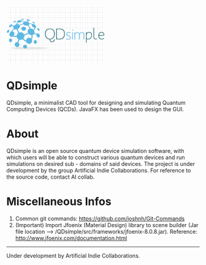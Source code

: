 
<img align="center" width="256" src="/Miscellaneous Resources/QDsimple.png"/>

QDsimple
========
QDsimple, a minimalist CAD tool for designing and simulating Quantum Computing Devices (QCDs). JavaFX has been used to design the GUI.

About
=====
QDsimple is an open source quantum device simulation software, with which users will be able to construct various quantum devices and run simulations on desired sub - domains of said devices. The project is under
development by the group Artificial Indie Collaborations. For reference to the source code, contact AI collab.

Miscellaneous Infos
===================

1. Common git commands: https://github.com/joshnh/Git-Commands
2. (Important) Import Jfoenix (Material Design) library to scene builder (Jar file location --> /QDsimple/src/frameworks/jfoenix-8.0.8.jar). Reference: http://www.jfoenix.com/documentation.html


****************************************************
Under development by Artificial Indie Collaborations.